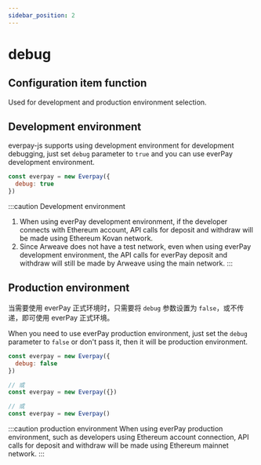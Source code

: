 ```yaml
---
sidebar_position: 2
---
```


# debug

## Configuration item function

Used for development and production environment selection.

## Development environment

everpay-js supports using development environment for development debugging, just set `debug` parameter to `true` and you can use everPay development environment.

```js
const everpay = new Everpay({
  debug: true
})
```

:::caution Development environment
1. When using everPay development environment, if the developer connects with Ethereum account, API calls for deposit and withdraw will be made using Ethereum Kovan network.
2. Since Arweave does not have a test network, even when using everPay development environment, the API calls for everPay deposit and withdraw will still be made by Arweave using the main network.
:::

## Production environment

当需要使用 everPay 正式环境时，只需要将 `debug` 参数设置为 `false`，或不传递，即可使用 everPay 正式环境。

When you need to use everPay production environment, just set the `debug` parameter to `false` or don't pass it, then it will be production environment.

```js
const everpay = new Everpay({
  debug: false
})

// 或
const everpay = new Everpay({})

// 或
const everpay = new Everpay()
```

:::caution production environment
When using everPay production environment, such as developers using Ethereum account connection, API calls for deposit and withdraw will be made using Ethereum mainnet network.
:::